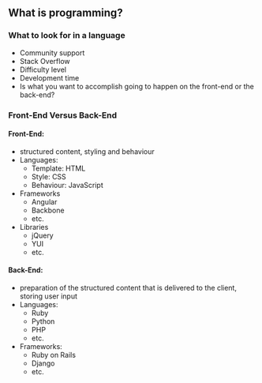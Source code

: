 ## What is programming?

### What to look for in a language
* Community support
* Stack Overflow
* Difficulty level
* Development time
* Is what you want to accomplish going to happen on the front-end or the back-end?

### Front-End Versus Back-End
#### Front-End:
* structured content, styling and behaviour
* Languages:
	* Template: HTML
	* Style: CSS
	* Behaviour: JavaScript
* Frameworks
	* Angular
	* Backbone
	* etc.
* Libraries
	* jQuery
	* YUI
	* etc.


#### Back-End:
* preparation of the structured content that is delivered to the client, storing user input
* Languages:
	* Ruby
	* Python
	* PHP
	* etc.
* Frameworks: 
	* Ruby on Rails
	* Django
	* etc.